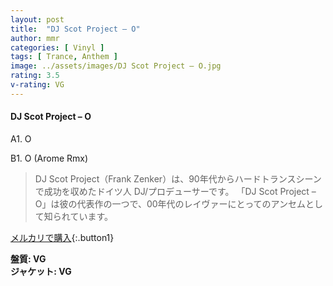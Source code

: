 ```yaml
---
layout: post
title:  "DJ Scot Project – O"
author: mmr
categories: [ Vinyl ]
tags: [ Trance, Anthem ]
image: ../assets/images/DJ Scot Project – O.jpg
rating: 3.5
v-rating: VG
---
```


#### DJ Scot Project – O

A1. O

B1. O (Arome Rmx)

> DJ Scot Project（Frank Zenker）は、90年代からハードトランスシーンで成功を収めたドイツ人 DJ/プロデューサーです。
「DJ Scot Project – O」は彼の代表作の一つで、00年代のレイヴァーにとってのアンセムとして知られています。

[メルカリで購入](https://jp.mercari.com/item/m47285471992){:.button1}

<div class="mt-4 mb-4 d-flex align-items-center">
<strong class="mr-1">盤質: VG</strong>
</div>
<div class="mt-4 mb-4 d-flex align-items-center">
<strong class="mr-1">ジャケット: VG</strong>
</div>
